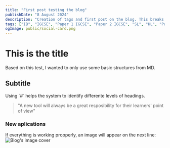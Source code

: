 ```yaml
---
title: "First post testing the blog"
publishDate: "8 August 2024"
description: "Creation of tags and first post on the blog. This breaks when less than 50 chars exist."
tags: ["IB", "IGCSE", "Paper 1 IGCSE", "Paper 2 IGCSE", "SL", "HL", "Paper 1 IB", "Paper 2 IB", "Paper 3 IB", "Option A IB", "Option B IB", "Option C IB", "Option D IB", "EE", "IA", "Tools", "Resources", "Materials"]
ogImage: public/social-card.png
---
```


# This is the **title**

Based on this test, I wanted to only use some basic structures from MD.

## Subtitle

Using ´#´ helps the system to identify differente levels of headings.

> "A new tool will always be a great resposibility for their learners' point of view"

### New aplications

If everything is working propperly, an image will appear on the next line:
![Blog's image cover](src/content/post/imagesposts/imagetest1.png "Blog's image cover")
